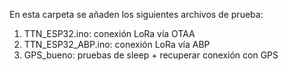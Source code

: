 En esta carpeta se añaden los siguientes archivos de prueba:
1. TTN_ESP32.ino: conexión LoRa vía OTAA
1. TTN_ESP32_ABP.ino: conexión LoRa vía ABP
1. GPS_bueno: pruebas de sleep + recuperar conexión con GPS
